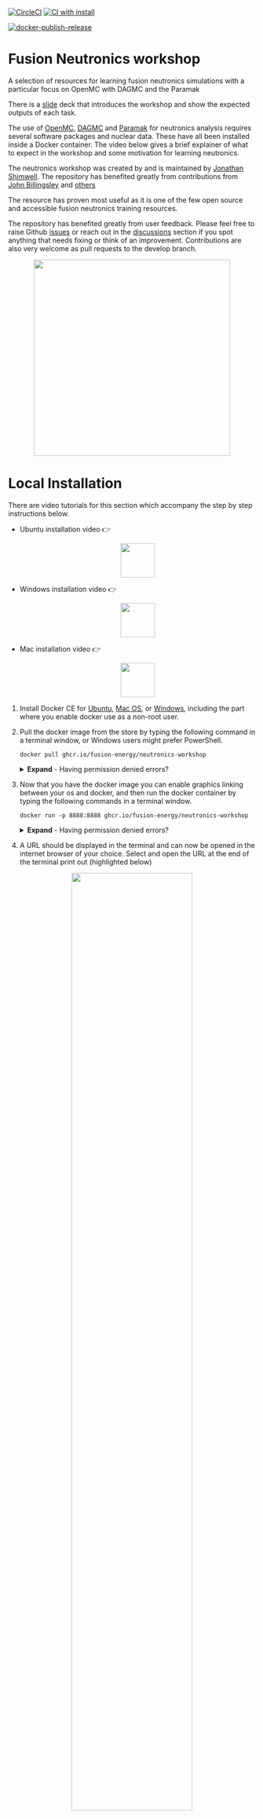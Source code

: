 [![CircleCI](https://dl.circleci.com/status-badge/img/gh/fusion-energy/neutronics-workshop/tree/main.svg?style=svg)](https://dl.circleci.com/status-badge/redirect/gh/fusion-energy/neutronics-workshop/tree/main)
[![CI with install](https://github.com/fusion-energy/neutronics-workshop/actions/workflows/ci_tests.yml/badge.svg)](https://github.com/fusion-energy/neutronics-workshop/actions/workflows/ci_tests.yml)

[![docker-publish-release](https://github.com/fusion-energy/neutronics-workshop/actions/workflows/docker-publish.yml/badge.svg)](https://github.com/fusion-energy/neutronics-workshop/actions/workflows/docker-publish.yml)

# Fusion Neutronics workshop
A selection of resources for learning fusion neutronics simulations with a
particular focus on OpenMC with DAGMC and the Paramak

There is a 
[slide](https://slides.com/neutronics_workshop/neutronics_workshop) deck that introduces
the workshop and show the expected outputs of each task.

The use of [OpenMC](https://openmc.org/), [DAGMC](https://svalinn.github.io/DAGMC/)
and [Paramak](https://paramak.readthedocs.io) for neutronics analysis requires
several software packages and nuclear data.
These have all been installed inside a Docker container.
The video below gives a brief explainer of what to expect in the workshop and
some motivation for learning neutronics.

The neutronics workshop was created by and is maintained by
[Jonathan Shimwell](https://github.com/shimwell/).
The repository has benefited greatly from contributions from [John Billingsley](https://github.com/billingsley-john)
and [others](https://github.com/fusion-energy/neutronics-workshop/graphs/contributors)

The resource has proven most useful as it is one of the few open source and
accessible fusion neutronics training resources.

The repository has benefited greatly from user feedback. Please feel free to
raise Github [issues](https://github.com/fusion-energy/neutronics-workshop/issues)
or reach out in the [discussions](https://github.com/fusion-energy/neutronics-workshop/discussions)
section if you spot anything that needs fixing or think of an improvement.
Contributions are also very welcome as pull requests to the develop branch.

<p align="center"><a href="https://youtu.be/HH-poTG-FxM" target="_blank"><img src="https://user-images.githubusercontent.com/8583900/144746742-3e31e0ee-6380-4db7-b8ea-0b1c302d497b.png" height="400" /></a></p>

<!-- # Run in the cloud (low CPU count)

One advantage of the containerization of the entire software stack is that it
can be deployed in the cloud and launched in your browser on demand.

To demonstrate this I've deployed the workshop on a minimal cloud computer which
can be spun up by anyone going to the following URL.
This is mainly intended for demonstration purposes and the CPU count is low to
keep my costs down.
For the the best performance there are other options for deployment which take
more effort than clicking a link but provide more computing power.
:point_right: [Try the workshop in your browser](https://neutronics-workshop-4zf6u4tg6a-lz.a.run.app/) -->

<!-- # Run in the cloud (higher CPU count) -->

# Local Installation

There are video tutorials for this section which accompany the step by step
instructions below.
- Ubuntu installation video :point_right: <p align="center"><a href="https://youtu.be/qJLmt_dAaC0" target="_blank"><img src="https://user-images.githubusercontent.com/8583900/114008054-c9cb7e80-9859-11eb-8e07-32e95c600667.png" height="70" /></a></p>
- Windows installation video :point_right: <p align="center"><a href="https://youtu.be/1MUYgjEQeIA" target="_blank"><img src="https://user-images.githubusercontent.com/8583900/114008108-d3ed7d00-9859-11eb-8bb5-0c19ce775015.png" height="70" /></a></p>
- Mac installation video :point_right: <p align="center"><a href="https://youtu.be/jUMY-cEILcw" target="_blank"><img src="https://user-images.githubusercontent.com/8583900/114172031-05834880-992d-11eb-8277-5a6cda2b5e12.png" height="70" /></a></p>

1. Install Docker CE for
[Ubuntu](https://docs.docker.com/install/linux/docker-ce/ubuntu/),
[Mac OS](https://store.docker.com/editions/community/docker-ce-desktop-mac), or
[Windows](https://hub.docker.com/editions/community/docker-ce-desktop-windows),
including the part where you enable docker use as a non-root user. 

2. Pull the docker image from the store by typing the following command in a
terminal window, or Windows users might prefer PowerShell.

    ```docker pull ghcr.io/fusion-energy/neutronics-workshop```

    <details>
      <summary><b>Expand</b> - Having permission denied errors?</summary>
        <pre><code class="language-html">
        If you are running the command from Linux or Ubuntu terminal and getting permission denied messages back.
        Try running the same command with with elevated user permissions by adding sudo at the front.
        sudo docker pull ghcr.io/fusion-energy/neutronics-workshop
        Then enter your password when prompted.
        </code></pre>
    </details>

3. Now that you have the docker image you can enable graphics linking between
your os and docker, and then run the docker container by typing the following
commands in a terminal window.

    ```docker run -p 8888:8888 ghcr.io/fusion-energy/neutronics-workshop```

    <details>
      <summary><b>Expand</b> - Having permission denied errors?</summary>
        <pre><code class="language-html">
        If you are running the command from Linux or Ubuntu terminal and getting permission denied messages back.
        Try running the same command with with elevated user permissions by adding sudo at the front.
        sudo docker run -p 8888:8888 ghcr.io/fusion-energy/neutronics-workshop
        Then enter your password when prompted.
        </code></pre>
    </details>

4. A URL should be displayed in the terminal and can now be opened in the
internet browser of your choice. Select and open the URL at the end of the terminal print out (highlighted below)

<p align="center"><img src="https://user-images.githubusercontent.com/8583900/144759522-5306e61e-e30d-45e0-bb1a-ea8360e8c6da.png" width="70%" /></p>

5. Some tasks require the use of Paraview to view the 3D meshes produced.
Parview can be download from [here](https://www.paraview.org/download/).
    <details>
      <summary><b>Expand</b> - Ubuntu terminal commands for Paraview install</summary>
        <pre><code class="language-html">
        sudo apt update && sudo apt-get install paraview
        </code></pre>
    </details>

6. Some tasks require the use of CAD software to view the 3D geometry produced.
FreeCAD is one option for this and can be downloaded [here](https://www.freecadweb.org/downloads.php).
    <details>
        <summary><b>Expand</b> - Ubuntu terminal commands for FreeCAD install</summary>
            <pre><code class="language-html">
            sudo apt update && sudo apt-get install freecad
            </code></pre>
    </details>

# Run in the cloud

The repository is also ready for deployment on Github Codespaces which allows
users to launch the containerized environment on more powerful cloud computers
without installing anything locally.

- To get started sign up to codespaces :point_right: [codespaces](https://github.com/features/codespaces)

- Then follow :point_right: [this link](https://github.com/codespaces/new?hide_repo_select=true&ref=main&repo=386229912) to config a compute instance :point_right: <p align="center"><a href="https://github.com/codespaces/new?hide_repo_select=true&ref=main&repo=386229912" target="_blank"><img src="https://user-images.githubusercontent.com/8583900/179179958-cc7f0700-6df5-47e9-a10f-67a9c1e556c6.png" height="150" /></a></p>

- VS Code will then launch in the browser, once loaded you must select the conda python interpreter to enable the correct Python environment.


# Workshop tasks

The task videos are all available on a [Gather Town](https://gather.town/app/QnHxhg6bPf8KQdii/openmc-workshop) space which is great for working through the workshop with colleagues.

| Tasks | Keywords | Video(s) |
|-|-|-|
| [Task 1 - Cross sections](https://github.com/fusion-energy/neutronics-workshop/tree/main/tasks/task_01_cross_sections) | Nuclear data, cross-sections, MT numbers, Doppler | [link1](https://youtu.be/eBZ2lY_2v7I)  [link2](https://youtu.be/ELZNeIdSuMY) [link3](https://youtu.be/ec5BLLL6Q_g) [link4](https://youtu.be/mkl1mVnTO6g) |
| [Task 2 - Materials](https://github.com/fusion-energy/neutronics-workshop/tree/main/tasks/task_02_making_materials) | Materials, Neutronics Material Maker, Mixed materials | [link](https://youtu.be/-NGnY-1TWCA) |
| [Task 3 - CSG geometry](https://github.com/fusion-energy/neutronics-workshop/tree/main/tasks/task_03_making_CSG_geometry) | CSG geometry, Geometry visualisation | [link](https://youtu.be/Ovr7oYukYRw) |
| [Task 4 - Sources](https://github.com/fusion-energy/neutronics-workshop/tree/main/tasks/task_04_make_sources) | Neutron point sources, Gamma sources, Plasma sources, Neutron track visualisation | [link](https://youtu.be/j9dT1Viqcu4) |
| [Task 5 - TBR](https://github.com/fusion-energy/neutronics-workshop/tree/main/tasks/task_05_CSG_cell_tally_TBR) | Tritium Breeding Ratio, Cell tallies, Simulations | [link](https://youtu.be/Vc7Qy7QW4o8) |
| [Task 6 - DPA](https://github.com/fusion-energy/neutronics-workshop/tree/main/tasks/task_06_CSG_cell_tally_DPA) | Displacements Per Atom, Cell tallies, Simulations, Volume calculations | [link](https://youtu.be/VLn59FSc4GA) |
| [Task 7 - Neutron and photon spectra](https://github.com/fusion-energy/neutronics-workshop/tree/main/tasks/task_07_CSG_cell_tally_spectra) | Neutron Spectra, Photon Spectra, Cell tallies, Energy group structures, Flux, Current | [link](https://youtu.be/qHqAuqMLYPA) |
| [Task 8 - Mesh tallies](https://github.com/fusion-energy/neutronics-workshop/tree/main/tasks/task_08_CSG_mesh_tally) | Mesh tallies, Structured meshes | [link](https://youtu.be/KYIsDjip1nQ) |
| [Task 9 - Dose](https://github.com/fusion-energy/neutronics-workshop/tree/main/tasks/task_09_CSG_surface_tally_dose) | Dose, Cell tallies, Dose coefficients |  |
| [Task 10 - Making CAD geometry](https://github.com/fusion-energy/neutronics-workshop/tree/main/tasks/task_10_making_CAD_geometry) | Parametric CAD geometry, Paramak, Geometry visualisation | [link](https://www.youtube.com/watch?v=Bn_TcJSOvaA) |
| [Task 11 - CAD Cell tallies](https://github.com/fusion-energy/neutronics-workshop/tree/main/tasks/task_11_CAD_cell_tally_heat) | CAD-based neutronics, Cell tallies, DAGMC, Heating |  |
| [Task 12 - CAD Mesh tallies](https://github.com/fusion-energy/neutronics-workshop/tree/main/tasks/task_12_CAD_mesh_fast_flux) | CAD-based neutronics, Mesh tallies, Paramak, DAGMC, Fast flux |  |
| [Task 13 - Variance_reduction](https://github.com/fusion-energy/neutronics-workshop/tree/develop/tasks/task_13_variance_reduction) | Variance reduction, weight windows |  |
| [Task 14 - Activation transmutation depletion](https://github.com/fusion-energy/neutronics-workshop/tree/main/tasks/task_14_activation_transmutation_depletion) | Isotope build up and tally variation as a function of time |  |
| [Task 15 - Techniques for sampling parameter space](https://github.com/fusion-energy/neutronics-workshop/tree/main/tasks/task_15_parameter_study_sampling) | Sampling, Interpolation, Multi-dimensional parameter studies |  |
| [Task 16 - Parameter study optimisation](https://github.com/fusion-energy/neutronics-workshop/tree/main/tasks/task_16_parameter_study_optimisation) | Data science machine learning approaches |  |
